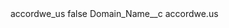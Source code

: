 <?xml version="1.0" encoding="UTF-8"?>
<CustomMetadata xmlns="http://soap.sforce.com/2006/04/metadata" xmlns:xsi="http://www.w3.org/2001/XMLSchema-instance" xmlns:xsd="http://www.w3.org/2001/XMLSchema">
    <label>accordwe_us</label>
    <protected>false</protected>
    <values>
        <field>Domain_Name__c</field>
        <value xsi:type="xsd:string">accordwe.us</value>
    </values>
</CustomMetadata>
